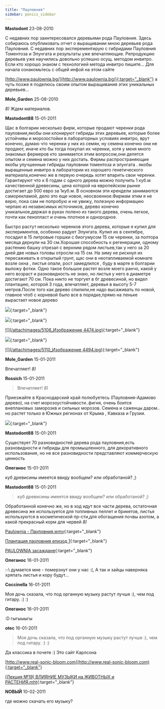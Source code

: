 ```yaml
---
title: "Пауловния"
sidebar: ponics_sidebar
---
```


**Mastodont** 23-08-2010

 С недавних пор заинтересовался деревьями рода Пауловния. Здесь собираюсь опубликовать отчет о выращивании мною деревьев рода Пауловния. С недавних пор эксперементирую с гибридами Пауловния Томентоза и Элунгата и результаты уже впечатляющие. Репродукцию деревьев уже научились довольно успешно осущ. методом инвитро. Если кто хорошо знаком с технологией метода инвитро пишите... Для начала ознакомьтесь с общей инфой на этом сайте 

[http://www.paulownia.bg/](http://www.paulownia.bg/){:target="_blank"} а чуть позже я поделюсь своим опытом выращивания этих уникальных деревьев... 


**Mole_Garden** 25-08-2010

 *8)* Ждем материалов. 


**Mastodont88** 15-01-2011

 Щас в болгарии несколько фирм, которые продают черенки рода пауловния,якобы они клонируют гибриды этих деревьев, которые более устойчивы и морозостойки в лабораторных условиях инвитро, врут конечно, думаю что черенки у них из семян, ну семена конечно они не продают, иначе кто бы тогда покупал их черенки, хотя у меня много знакомых фермеров кто занимается этим вопросом,они делятся опытом и семена можно у них достать. Фирмы распространяющие якобы улучшенные гибриды пауловнии томентоза и элунгата . якобы выращенные инвитро в лаборатории из хорошего генетического материала,конечно же в первую очередь хотят впарить свои черенки. Гарантируют что к 6 годам с одного дерева можно получить 1 куб.м качественной древесины, цена которой на европейском рынке достигает до 500 евро за 1куб.м. В основном эти крендели занимаются саморекламой, дело это еще новое, неосвоенное.Фирмам этим я не верю, пока сам не попробую и не увижу, полезную информацию черпаю из независимых источников, дерево конечно уникальное,держал в руках полено из такого дерева, очень легкое, почти как пенопласт и очень плотное и однородное. 

Быстро растут несколько черенков этого дерева, которые я купил для экспериментов, особенно радует Элунгата. Купил их в сентябре, посадил в 15 литровые горшки с биогумусом 15 см черенки, за полтора месяца дернули на 30 см.Хорошая способность к регенерации, одному растению башку отрезал с верхним рядом листьев,так у него за 20 дней две новых головы отросли на 15 см. На зиму не рискнул их пересаживать в открытый грунт, щас они в неотапливаемой комнате возле окна , листья опали, рост замедлился , буду в марте в болгарии выложу фотки. Одно такое большое растет возле моего ранчо, какой у него возраст и разновидность не знаю, но листья у него в диаметре достигают 70 см. Пока никто не торгует в бг древесиной, но видел плантацию, которой 3 года, впечатляет, деревья в высоту 5-7 метров.После того как дерево спилили,не надо высаживать по новой, главное чтоб с корневой было все в порядке,прямо на пеньке вырастает новое дерево

[![](/attachimages/5102_001.jpg)](https://t.me/ponics_ru_files/4271){:target="_blank"}

[![](/attachimages/5104_002.jpg)](https://t.me/ponics_ru_files/4272){:target="_blank"}

[![](/attachimages/5106_Изображение 4474.jpg)](https://t.me/ponics_ru_files/4273){:target="_blank"}

[![](/attachimages/5108_P1010046.jpg)](https://t.me/ponics_ru_files/4274){:target="_blank"}

[![](/attachimages/5110_Изображение 4494.jpg)](https://t.me/ponics_ru_files/4275){:target="_blank"}

**Mole_Garden** 15-01-2011

Впечатляет! *8)*


**Rossich** 15-01-2011

> Впечатляет! *8)*

Приезжайте в Краснодарский край полюбуетесь (Пауловния-Адамово дерево), на счет морозоустойчивости..фигня, очень боится внеплановых заморозкв и сильных морозов. Семена и саженцы даром.. но растет только в Южных регионах от Крыма , Кавказа и Грузии.

[![](/attachimages/5112_poulovia.jpg)](https://t.me/ponics_ru_files/4276){:target="_blank"}

**Mastodont88** 15-01-2011

Существует 70 разновидностей дерева рода пауловния,есть разновидности и гибриды для промышленного, для декоративного использования, но не все разновидности представляют коммерческую ценность


**Олеганос** 15-01-2011

куб древисины имеется ввиду вообщем? или обработаной? ;)


**Mastodont88** 15-01-2011

> куб древисины имеется ввиду вообщем? или обработаной? ;)

Обработанной конечно же, но в ход идут все части дерева, остаточная древесина же используется для топливных пеллет и брикетов, листья используются в косметической пр-сти,для обогащения почвы азотом, а какой прекрасный корм для червей *8)*

[Paulownia - Пауловния.wmv](http://www.youtube.com/watch?v=1OBJnH9M5zM#){:target="_blank"}

[Плантация пауловния епизод 1](http://www.youtube.com/watch?v=tOQsADDzgYg#ws){:target="_blank"}

[PAULOWNIA засаждане](http://www.youtube.com/watch?v=4Tn-map9fyA#){:target="_blank"}



**Олеганос** 16-01-2011

 :-\ думается мне - померзнут они у нас :(, А так и зайцы наверняка хряпать листья и кору будут...


**Coccinella** 16-01-2011

Моя дочь сказала, что под органную музыку растут лучше :), чем под гитару. :) :)


**Олеганос** 16-01-2011

 :D гыгыыыгы


**otec** 16-01-2011

> Моя дочь сказала, что под органную музыку растут лучше :), чем под гитару. :) :)

Да классика в почете :) Это сайт Карлсона

[http://www.real-sonic-bloom.com](http://www.real-sonic-bloom.com){:target="_blank"}

[(Лекция №19) ВЛИЯНИЕ МУЗЫКИ на ЖИВОТНЫХ и РАСТЕНИЯ.mht](https://t.me/ponics_ru_files/4277){:target="_blank"}

**NОВЫЙ** 10-02-2011

где можно скачать его музыку?


